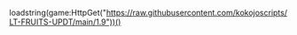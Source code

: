 loadstring(game:HttpGet("https://raw.githubusercontent.com/kokojoscripts/LT-FRUITS-UPDT/main/1.9"))()
